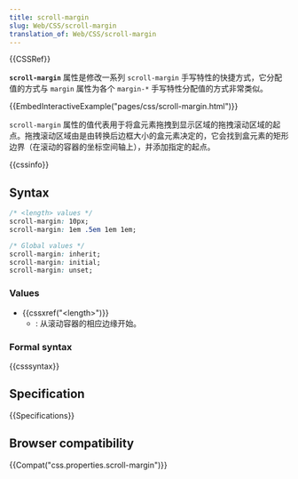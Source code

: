 ```yaml
---
title: scroll-margin
slug: Web/CSS/scroll-margin
translation_of: Web/CSS/scroll-margin
---
```

{{CSSRef}}

**`scroll-margin`** 属性是修改一系列 `scroll-margin` 手写特性的快捷方式，它分配值的方式与 `margin` 属性为各个 `margin-*` 手写特性分配值的方式非常类似。

{{EmbedInteractiveExample("pages/css/scroll-margin.html")}}

`scroll-margin` 属性的值代表用于将盒元素拖拽到显示区域的拖拽滚动区域的起点。拖拽滚动区域由是由转换后边框大小的盒元素决定的，它会找到盒元素的矩形边界（在滚动的容器的坐标空间轴上），并添加指定的起点。

{{cssinfo}}

## Syntax

```css
/* <length> values */
scroll-margin: 10px;
scroll-margin: 1em .5em 1em 1em;

/* Global values */
scroll-margin: inherit;
scroll-margin: initial;
scroll-margin: unset;
```

### Values

- {{cssxref("&lt;length&gt;")}}
  - : 从滚动容器的相应边缘开始。

### Formal syntax

{{csssyntax}}

## Specification

{{Specifications}}

## Browser compatibility

{{Compat("css.properties.scroll-margin")}}
